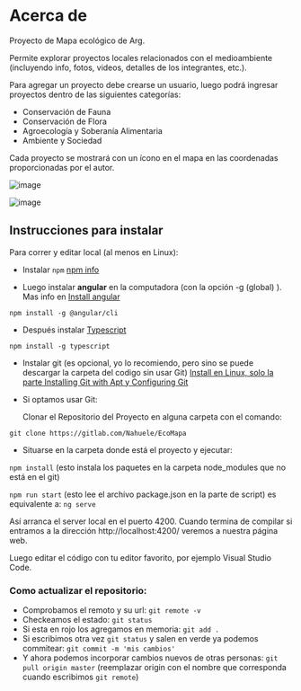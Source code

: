 # Acerca de

Proyecto de Mapa ecológico de Arg.

Permite explorar proyectos locales relacionados con el medioambiente (incluyendo info, fotos, videos, detalles de los integrantes, etc.).

Para agregar un proyecto debe crearse un usuario, luego podrá ingresar proyectos dentro de las siguientes categorías:
- Conservación de Fauna
- Conservación de Flora
- Agroecología y Soberanía Alimentaria
- Ambiente y Sociedad

Cada proyecto se mostrará con un ícono en el mapa en las coordenadas proporcionadas por el autor.

![image](https://i.imgur.com/FZmsCW3.png)

![image](https://i.imgur.com/HJlO6Fo.png)


## Instrucciones para instalar

Para correr y editar local (al menos en Linux):

- Instalar `npm` [npm info](https://nodejs.org/en/) 


- Luego instalar **angular** en la computadora (con la opción -g (global) ).
 Mas info en [Install angular](https://angular.io/guide/setup-local)

`npm install -g @angular/cli`

- Después instalar [Typescript](https://www.npmjs.com/package/typescript)

`npm install -g typescript`

- Instalar git (es opcional, yo lo recomiendo, pero sino se puede descargar la carpeta del codigo sin usar Git) [Install en Linux, solo la parte Installing Git with Apt y Configuring Git](https://linuxize.com/post/how-to-install-git-on-ubuntu-18-04/)


- Si optamos usar Git:

    Clonar el Repositorio del Proyecto en alguna carpeta con el comando:

`git clone https://gitlab.com/Nahuele/EcoMapa`

- Situarse en la carpeta donde está el proyecto y ejecutar:

`npm install` (esto instala los paquetes en la carpeta node_modules que no está en el git)


`npm run start` (esto lee el archivo package.json en la parte de script) es equivalente a: `ng serve`

Así arranca el server local en el puerto 4200. Cuando termina de compilar si entramos a la dirección http://localhost:4200/ veremos a nuestra página web.

Luego editar el código con tu editor favorito, por ejemplo Visual Studio Code.

### Como actualizar el repositorio:

- Comprobamos el remoto y su url: `git remote -v`
- Checkeamos el estado: `git status`
- Si esta en rojo los agregamos en memoria: `git add .`
- Si escribimos otra vez `git status` y salen en verde ya podemos commitear: `git commit -m 'mis cambios'`
- Y ahora podemos incorporar cambios nuevos de otras personas: `git pull origin master` (reemplazar origin con el nombre que corresponda cuando escribimos `git remote`)

